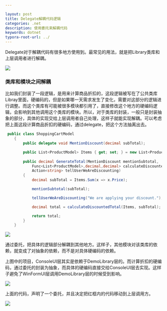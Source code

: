 ```yaml
---

layout: post
title: Delegate解耦代码逻辑
categories: .net
description: 使用委托来解耦代码
keywords: dotnet
typora-root-url: ../
---
```


Delegate对于解耦代码有很多地方使用到。最常见的用法，就是把Library类库和上层调用者进行解耦。

<img src="https://cs-cn.top/images/posts/Library_UI_decouple5208.png"/>

### 类库和模块之间解耦

比如我们封装了一段逻辑，是用来计算商品折扣的，这段逻辑被写在了公共类库Libray里面，硬编码的，但是如果哪一天需求发生了变化，需要对这部分的逻辑进行调整。而这个类库有可能被很多模块都引用了，直接修改这个地方的硬编码逻辑，会影响到其他调用这个类库的模块。所以，对于类库的封装，一般只是封装抽象的部分，具体的实现交给上层调用者自己处理，这样子就能实现解耦。可以考虑把上面这段计算商品折扣的硬编码，通过delegate，把这个方法抽离出去。

````c#
 public class ShoppingCartModel
    {
        public delegate void MentionDiscount(decimal subTotal);

        public List<ProductModel> Items { get; set; } = new List<ProductModel>();
        
        public decimal GenerateTotal(MentionDiscount mentionSubtotal,
            Func<List<ProductModel>,decimal,decimal> calculateDiscountedTotal,
            Action<string> tellUserWeAreDiscounting)
        {
            decimal subTotal = Items.Sum(x => x.Price);

            mentionSubtotal(subTotal);

            tellUserWeAreDiscounting("We are applying your discount.");

            decimal total = calculateDiscountedTotal(Items, subTotal);

            return total;
        }
    }
````



<img src="https://cs-cn.top/images/posts/couple1416.png"/>

通过委托，把具体的逻辑部分解耦到其他地方。这样子，其他模块对该类库的依赖，就变成了对抽象的依赖，而不是对具体硬编码的依赖。

上图中的项目，ConsoleUI层其实是依赖于DemoLibrary层的。而计算折扣的硬编码，通过委托的封装为抽象，而具体的硬编码直接交给ConsoleUI层去实现。这样子避免了WinFormUI层调用DemoLibrary层的时候受到影响。



<img src="https://cs-cn.top/images/posts/detegate430.png"/>

上面的代码，声明了一个委托，并且决定把红框内的代码移动到上层调用方。

<img src="https://cs-cn.top/images/posts/modify_code293.png"/>

